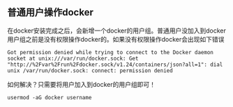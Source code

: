 ## 普通用户操作docker



在docker安装完成之后，会新增一个docker的用户组。普通用户没加入到docker用户组之前是没有权限操作docker的。如果没有权限操作docker会出现如下错误

```shell
Got permission denied while trying to connect to the Docker daemon socket at unix:///var/run/docker.sock: Get "http://%2Fvar%2Frun%2Fdocker.sock/v1.24/containers/json?all=1": dial unix /var/run/docker.sock: connect: permission denied
```



如何解决？只需要将用户加入到docker的用户组即可！

```shell
usermod -aG docker username
```

